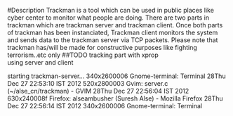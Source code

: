 #Description
Trackman is a tool which can be used in public places like cyber center to monitor what people are doing. There are two parts in trackman which are trackman server and trackman client. Once both parts of trackman has been instanciated, Trackman client monitors the system and sends data to the trackman server via TCP packets.
Please note that trackman has/will be made for constructive purposes like fighting terrorism..etc only
##TODO
tracking part with xprop  
using server and client
<p>
starting trackman-server...
340x2600006 Gnome-terminal: Terminal
28Thu Dec 27 22:53:10 IST 2012
520x2800003 Gvim: server.c (~/alse_cn/trackman) - GVIM
28Thu Dec 27 22:56:04 IST 2012
630x240008f Firefox: alseambusher (Suresh Alse) - Mozilla Firefox
28Thu Dec 27 22:56:14 IST 2012
340x2600006 Gnome-terminal: Terminal
</p>
